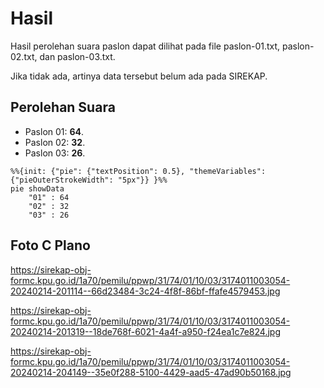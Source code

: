 # Hasil

Hasil perolehan suara paslon dapat dilihat pada file paslon-01.txt, paslon-02.txt, dan paslon-03.txt.

Jika tidak ada, artinya data tersebut belum ada pada SIREKAP.

## Perolehan Suara

 * Paslon 01: **64**.
 * Paslon 02: **32**.
 * Paslon 03: **26**.

```mermaid
%%{init: {"pie": {"textPosition": 0.5}, "themeVariables": {"pieOuterStrokeWidth": "5px"}} }%%
pie showData
    "01" : 64
    "02" : 32
    "03" : 26
```
## Foto C Plano

https://sirekap-obj-formc.kpu.go.id/1a70/pemilu/ppwp/31/74/01/10/03/3174011003054-20240214-201114--66d23484-3c24-4f8f-86bf-ffafe4579453.jpg

https://sirekap-obj-formc.kpu.go.id/1a70/pemilu/ppwp/31/74/01/10/03/3174011003054-20240214-201319--18de768f-6021-4a4f-a950-f24ea1c7e824.jpg

https://sirekap-obj-formc.kpu.go.id/1a70/pemilu/ppwp/31/74/01/10/03/3174011003054-20240214-204149--35e0f288-5100-4429-aad5-47ad90b50168.jpg
